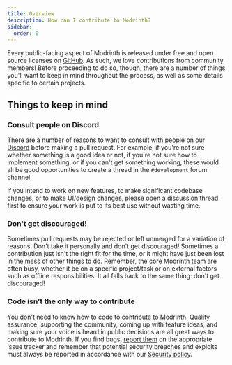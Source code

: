 ```yaml
---
title: Overview
description: How can I contribute to Modrinth?
sidebar:
  order: 0
---
```


Every public-facing aspect of Modrinth is released under free and open source licenses on [GitHub](https://github.com/modrinth). As such, we love contributions from community members! Before proceeding to do so, though, there are a number of things you'll want to keep in mind throughout the process, as well as some details specific to certain projects.

## Things to keep in mind

### Consult people on Discord

There are a number of reasons to want to consult with people on our [Discord](https://discord.modrinth.com) before making a pull request. For example, if you're not sure whether something is a good idea or not, if you're not sure how to implement something, or if you can't get something working, these would all be good opportunities to create a thread in the `#development` forum channel.

If you intend to work on new features, to make significant codebase changes, or to make UI/design changes, please open a discussion thread first to ensure your work is put to its best use without wasting time.

### Don't get discouraged!

Sometimes pull requests may be rejected or left unmerged for a variation of reasons. Don't take it personally and don't get discouraged! Sometimes a contribution just isn't the right fit for the time, or it might have just been lost in the mess of other things to do. Remember, the core Modrinth team are often busy, whether it be on a specific project/task or on external factors such as offline responsibilities. It all falls back to the same thing: don't get discouraged!

### Code isn't the only way to contribute

You don't need to know how to code to contribute to Modrinth. Quality assurance, supporting the community, coming up with feature ideas, and making sure your voice is heard in public decisions are all great ways to contribute to Modrinth. If you find bugs, [report them](https://github.com/modrinth/code/issues) on the appropriate issue tracker and remember that potential security breaches and exploits must always be reported in accordance with our [Security policy](https://modrinth.com/legal/security).
